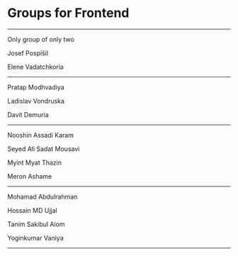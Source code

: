 # Groups for Frontend

---

Only group of only two

Josef Pospíšil


Elene Vadatchkoria

---

Pratap Modhvadiya

Ladislav Vondruska

Davit Demuria

---

Nooshin Assadi Karam

Seyed Ali Sadat Mousavi

Myint Myat Thazin

Meron Ashame

---

Mohamad Abdulrahman

Hossain MD Ujjal

Tanim Sakibul Alom

Yoginkumar Vaniya

---
